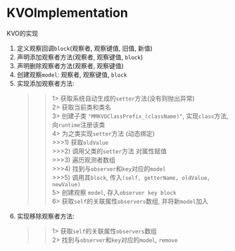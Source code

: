 # KVOImplementation
KVO的实现

 1. 定义观察回调`block`(观察者, 观察键值, 旧值, 新值)<br>
 2. 声明添加观察者方法(观察者, 观察键值, `block`)<br>
 3. 声明删除观察者方法(观察者, 观察键值)<br>
 4. 创建观察`model`: 观察者, 观察键值, `block`<br>
 5. 实现添加观察者方法:<br>
    >>1> 获取系统自动生成的`setter`方法(没有则抛出异常)<br>
    >>2> 获取当前类和类名<br>
    >>3> 创建子类 `"MMKVOClassPrefix_(className)"`, 实现`class`方法, 向`runtime`注册该类<br>
    >>4> 为之类实现`setter`方法 (动态绑定)<br>
         >>>1) 获取`oldValue`<br>
         >>>2) 调用父类的`setter`方法 对属性赋值<br>
         >>>3) 遍历观测者数组<br>
         >>>4) 找到与`observer`和`key`对应的`model`<br>
         >>>5) 调用其`block`, 传入`(self, getterName, oldValue, newValue)`<br>
    >>5> 创建观察 `model`, 存入`observer key block`<br>
    >>6> 获取`self`的关联属性`observers`数组, 并将新`model`加入<br>
 6. 实现移除观察者方法:<br>
    >>1> 获取`self`的关联属性`observers`数组<br>
    >>2> 找到与`observer`和`key`对应的`model`, `remove`<br>
